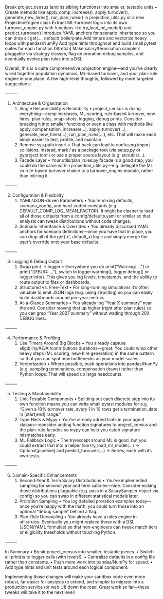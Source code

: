 Break project_census (and its sibling functions) into smaller, testable units
• Create methods like apply_comp_increase(), apply_turnover(), generate_new_hires(), run_plan_rules() in projection_utils.py or a new ProjectionEngine class
Extract ML-turnover logic into its own turnover_engine.py with functions like try_load_ml_model() and predict_turnover()
Introduce YAML anchors for scenario inheritance so you can drop all get(..., default) boilerplate
Add timers and vectorize heavy loops with pandas/NumPy
Add type hints throughout and build small pytest suites for each function
(Stretch) Make salary/termination samplers pluggable via strategy classes, flag on proration debug samples, and eventually evolve plan rules into a DSL

Overall, this is a quite comprehensive projection engine—and you’ve clearly wired together population dynamics, ML‐based turnover, and your plan-rule engine in one place. A few high-level thoughts, followed by more targeted suggestions:

⸻

1. Architecture & Organization
	1.	Single Responsibility & Readability
	•	project_census is doing everything—comp increases, ML scoring, rule-based turnover, new hires, plan rules, snap-shots, logging, debug prints. Consider breaking it into smaller functions or even a class with methods like apply_compensation_increase(...), apply_turnover(...), generate_new_hires(...), run_plan_rules(...), etc.  That will make each block easier to test, profile, and maintain.
	2.	Remove sys.path.insert
	•	That hack can lead to confusing import collisions. Instead, mark / as a package root (via setup.py or pyproject.toml) or use a proper source layout (e.g. src/utils/...).
	3.	Facade Layer
	•	Your utils/plan_rules.py facade is a good step; you could do the same within projection_utils.py—e.g. delegate the ML vs rule-based turnover choice to a turnover_engine module, rather than inlining it.

⸻

2. Configuration & Flexibility
	1.	YAML/JSON-driven Parameters
	•	You’re mixing defaults, scenario_config, and hard-coded constants (e.g. DEFAULT_COMP_LOG_MEAN_FACTOR). It might be cleaner to load all of those defaults from a config/defaults.yaml or similar so that analysts can tweak distributions without code changes.
	2.	Scenario Inheritance & Overrides
	•	You already discussed YAML anchors for scenario definitions—once you have that in place, you can drop all of the get('x', default_x) logic and simply merge the user’s override onto your base defaults.

⸻

3. Logging & Debug Output
	1.	Swap print → logger
	•	Everywhere you do print("Warning: …") or print("DEBUG: …"), switch to logger.warning(), logger.debug() or logger.info(). This gives you log levels, timestamps, and the ability to route output to files or dashboards.
	2.	Structured vs. Free-Text
	•	For long-running simulations it’s often valuable to emit JSON logs (e.g. using structlog) so you can easily build dashboards around per-year metrics.
	3.	At-a-Glance Summaries
	•	You already log “Year X summary” near the end. Consider moving that up higher (right after plan rules) so you can grep “Year 2027 summary” without wading through 200 DEBUG lines.

⸻

4. Performance & Profiling
	1.	Use Timers Around Big Blocks
	•	You already capture eligibility/AE/AI/contributions durations—great. You could wrap other heavy steps (ML scoring, new-hire generation) in the same pattern so that you can spot new bottlenecks as your model scales.
	2.	Vectorization
	•	Where possible, push operations into pandas/NumPy (e.g. sampling terminations, compensation draws) rather than Python loops. That will speed up large headcounts.

⸻

5. Testing & Maintainability
	1.	Unit-Testable Components
	•	Splitting out each discrete step into its own function means you can write small pytest modules for e.g. “Given a 10% turnover rate, every 1 in 10 rows get a termination_date in [start,end] range.”
	2.	Type Hints & Mypy
	•	You’ve already added hints in your agent classes—consider adding function signatures to project_census and the plan-rule facades so mypy can help you catch signature mismatches early.
	3.	ML Fallback Logic
	•	The try/except around ML is good, but you could extract that into a helper like try_load_ml_model(...) → Optional[pipeline] and predict_turnover(...) → Series, each with its own tests.

⸻

6. Domain-Specific Enhancements
	1.	Second-Year & Term Salary Distributions
	•	You’ve implemented sampling for second-year and term salaries—nice. Consider making those distributions pluggable (e.g. pass in a SalarySampler object via config) so you can swap in different statistical models later.
	2.	Proration Sampling
	•	You log detailed proration examples today—once you’re happy with the math, you could turn those into an optional “debug sample” behind a flag.
	3.	Plan-Rule Decoupling
	•	You already have a rules engine in utils/rules. Eventually you might replace those with a DSL (JSON/YAML formulas) so that non-engineers can tweak match tiers or eligibility thresholds without touching Python.

⸻

In Summary
	•	Break project_census into smaller, testable pieces.
	•	Switch all print()s to logger calls (with levels!).
	•	Centralize defaults in a config file rather than constants.
	•	Push more work into pandas/NumPy for speed.
	•	Add type hints and unit tests around each logical component.

Implementing those changes will make your sandbox code even more robust, far easier for analysts to extend, and simpler to migrate into a production service (or web UI) down the road. Great work so far—these tweaks will take it to the next level!